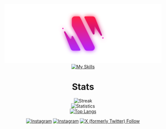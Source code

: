 
<div align="center">

  ![nyll logo](./nyll-logo.svg)
  [![My Skills](https://skillicons.dev/icons?i=py,js,ts,html,pug,css,sass,tailwind,vue,nuxt,react,django,postgresql,sqlite,prisma,nodejs,bun,bash,github,netlify,vercel,neovim,codepen,vscode,bots,figma,linux,md,materialui,p5js,threejs,supabase,selenium,vite,&perline=8)](https://skillicons.dev)
<h1>Stats</h1>

  <!--[![Ashutosh's github activity graph](https://github-readme-activity-graph.cyclic.app/graph?username=nyllre&theme=react-dark)](https://github.com/ashutosh00710/github-readme-activity-graph)-->
  ![Streak](http://github-readme-streak-stats.herokuapp.com/?user=nyllre&theme=nightowl)  
  ![Statistics](https://github-readme-stats.vercel.app/api?username=nyllre&show_icons=true&theme=nightowl)  
  [![Top Langs](https://github-readme-stats.vercel.app/api/top-langs/?username=nyllre&layout=compact&theme=nightowl&hide=html)](https://github.com/anuraghazra/github-readme-stats)  


</div>

<div align="center">

  [![Instagram](https://img.shields.io/badge/nyll-follow-blue?style=for-the-badge&logo=instagram)](https://www.instagram.com/nyll)
  [![Instagram](https://img.shields.io/badge/mokaab-follow-blue?style=for-the-badge&logo=instagram)](https://www.instagram.com/mokaab_dev)
  [![X (formerly Twitter) Follow](https://img.shields.io/badge/nyll-follow-blue?style=for-the-badge&logo=x)](https://twitter.com/NyllRe)

</div>

